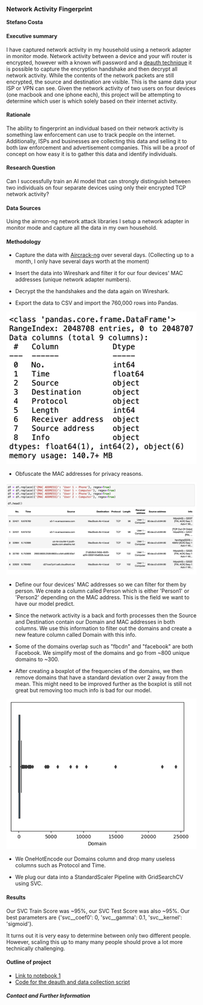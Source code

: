### Network Activity Fingerprint

**Stefano Costa**

#### Executive summary

I have captured network activity in my household using a network adapter in monitor mode. Network activity between a device and your wifi router is encrypted, however with a known wifi password and a [deauth technique](https://en.wikipedia.org/wiki/Wi-Fi_deauthentication_attack) it is possible to capture the encryption handshake and then decrypt all network activity. While the contents of the network packets are still encrypted, the source and destination are visible. This is the same data your ISP or VPN can see. Given the network activity of two users on four devices (one macbook and one iphone each), this project will be attempting to determine which user is which solely based on their internet activity.

#### Rationale

The ability to fingerprint an individual based on their network activity is something law enforcement can use to track people on the internet. Additionally, ISPs and businesses are collecting this data and selling it to both law enforcement and advertisement companies. This will be a proof of concept on how easy it is to gather this data and identify individuals.

#### Research Question
Can I successfully train an AI model that can strongly distinguish between two individuals on four separate devices using only their encrypted TCP network activity?

#### Data Sources
Using the airmon-ng network attack libraries I setup a network adapter in monitor mode and capture all the data in my own household.

#### Methodology
- Capture the data with [Aircrack-ng](https://www.aircrack-ng.org/doku.php?id=airmon-ng) over several days. (Collecting up to a month, I only have several days worth at the moment)

- Insert the data into Wireshark and filter it for our four devices' MAC addresses (unique network adapter numbers).

- Decrypt the the handshakes and the data again on Wireshark.

- Export the data to CSV and import the 760,000 rows into Pandas.

![alt text](Images/info.png)

- Obfuscate the MAC addresses for privacy reasons.

![alt text](Images/obfuscation.png)

- Define our four devices' MAC addresses so we can filter for them by person. We create a column called Person which is either 'Person1' or 'Person2' depending on the MAC address. This is the field we want to have our model predict.

- Since the network activity is a back and forth processes then the Source and Destination contain our Domain and MAC addresses in both columns. We use this information to filter out the domains and create a new feature column called Domain with this info.

- Some of the domains overlap such as "fbcdn" and "facebook" are both Facebook. We simplify most of the domains and go from ~800 unique domains to ~300.

- After creating a boxplot of the frequencies of the domains, we then remove domains that have a standard deviation over 2 away from the mean. This might need to be improved further as the boxplot is still not great but removing too much info is bad for our model.

![alt text](Images/boxplot.png)

- We OneHotEncode our Domains column and drop many useless columns such as Protocol and Time.

- We plug our data into a StandardScaler Pipeline with GridSearchCV using SVC.



#### Results

Our SVC Train Score was ~95%, our SVC Test Score was also ~95%. Our best parameters are {'svc__coef0': 0, 'svc__gamma': 0.1, 'svc__kernel': 'sigmoid'}. 

It turns out it is very easy to determine between only two different people. However, scaling this up to many many people should prove a lot more technically challenging.


#### Outline of project

- [Link to notebook 1](https://github.com/Charm-q/AI-Capstone/blob/main/Capstone%20-%20Network%20Activity%20Fingerprint.ipynb)
- [Code for the deauth and data collection script](https://github.com/Charm-q/AI-Capstone/blob/main/month-capture.sh)


##### Contact and Further Information
